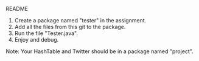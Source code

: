 README

1. Create a package named "tester" in the assignment.
2. Add all the files from this git to the package.
3. Run the file "Tester.java".
4. Enjoy and debug.

Note: Your HashTable and Twitter should be in a package named "project".
